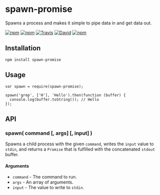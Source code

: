 # spawn-promise

Spawns a process and makes it simple to pipe data in and get data out.

[![npm](https://img.shields.io/npm/v/spawn-promise.svg)]()
[![npm](https://img.shields.io/npm/l/spawn-promise.svg)]()
[![Travis](https://img.shields.io/travis/panosoft/spawn-promise.svg)]()
[![David](https://img.shields.io/david/panosoft/spawn-promise.svg)]()
[![npm](https://img.shields.io/npm/dm/spawn-promise.svg)]()

## Installation

    npm install spawn-promise

## Usage

    var spawn = require(spawn-promise);

    spawn('grep', ['H'], 'Hello').then(function (buffer) {
      console.log(buffer.toString()); // Hello
    });

## API

### spawn( command [, args] [, input] )

Spawns a child process with the given `command`, writes the `input` value to `stdin`, and returns a `Promise` that is fulfilled with the concatenated `stdout` buffer.

#### Arguments

- `command` - The command to run.
- `args` - An array of arguments.
- `input` - The value to write to `stdin`.
